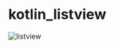 # kotlin_listview
![listview](https://user-images.githubusercontent.com/25080612/50466617-a9e35a00-09c4-11e9-989d-4894a2d2d16f.png)
